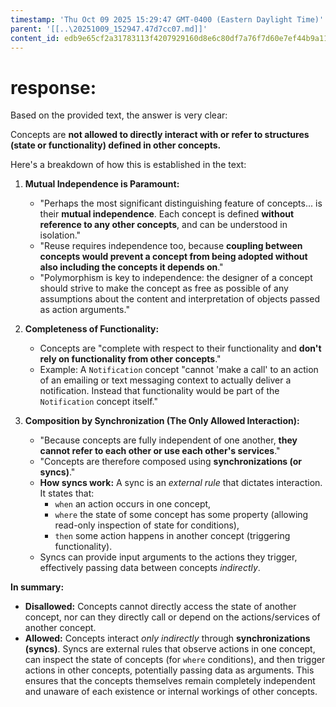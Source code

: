 ```yaml
---
timestamp: 'Thu Oct 09 2025 15:29:47 GMT-0400 (Eastern Daylight Time)'
parent: '[[..\20251009_152947.47d7cc07.md]]'
content_id: edb9e65cf2a31783113f4207929160d8e6c80df7a76f7d60e7ef44b9a11176d9
---
```


# response:

Based on the provided text, the answer is very clear:

Concepts are **not allowed to directly interact with or refer to structures (state or functionality) defined in other concepts.**

Here's a breakdown of how this is established in the text:

1. **Mutual Independence is Paramount:**
   * "Perhaps the most significant distinguishing feature of concepts... is their **mutual independence**. Each concept is defined **without reference to any other concepts**, and can be understood in isolation."
   * "Reuse requires independence too, because **coupling between concepts would prevent a concept from being adopted without also including the concepts it depends on**."
   * "Polymorphism is key to independence: the designer of a concept should strive to make the concept as free as possible of any assumptions about the content and interpretation of objects passed as action arguments."

2. **Completeness of Functionality:**
   * Concepts are "complete with respect to their functionality and **don't rely on functionality from other concepts**."
   * Example: A `Notification` concept "cannot 'make a call' to an action of an emailing or text messaging context to actually deliver a notification. Instead that functionality would be part of the `Notification` concept itself."

3. **Composition by Synchronization (The Only Allowed Interaction):**
   * "Because concepts are fully independent of one another, **they cannot refer to each other or use each other's services**."
   * "Concepts are therefore composed using **synchronizations (or syncs)**."
   * **How syncs work:** A sync is an *external rule* that dictates interaction. It states that:
     * `when` an action occurs in one concept,
     * `where` the state of some concept has some property (allowing read-only inspection of state for conditions),
     * `then` some action happens in another concept (triggering functionality).
   * Syncs can provide input arguments to the actions they trigger, effectively passing data between concepts *indirectly*.

**In summary:**

* **Disallowed:** Concepts cannot directly access the state of another concept, nor can they directly call or depend on the actions/services of another concept.
* **Allowed:** Concepts interact *only indirectly* through **synchronizations (syncs)**. Syncs are external rules that observe actions in one concept, can inspect the state of concepts (for `where` conditions), and then trigger actions in other concepts, potentially passing data as arguments. This ensures that the concepts themselves remain completely independent and unaware of each existence or internal workings of other concepts.
